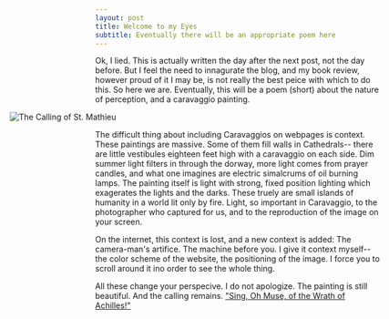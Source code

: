 ```yaml
---
layout: post
title: Welcome to my Eyes
subtitle: Eventually there will be an appropriate poem here
---
```


Ok, I lied. This is actually written the day after the next post, not the day before. But I feel the need to innagurate the blog, and my book review, however proud of it I may be, is not really the best peice with which to do this. So here we are. Eventually, this will be a poem (short) about the nature of perception, and a caravaggio painting.


<img src="http://upload.wikimedia.org/wikipedia/commons/1/10/Caravaggio_-_La_vocazione_di_San_Matteo.jpg" alt="The Calling of St. Mathieu" style = "margin-left: -150px">


The difficult thing about including Caravaggios on webpages is context. These paintings are massive. Some of them fill walls in Cathedrals-- there are little vestibules eighteen feet high with a caravaggio on each side. Dim summer light filters in through the dorway, more light comes from prayer candles, and what one imagines are electric simalcrums of oil burning lamps. The painting itself is light with strong, fixed position lighting which exagerates the lights and the darks. These truely are small islands of humanity in a world lit only by fire. Light, so important in Caravaggio, to the photographer who captured for us, and to the reproduction of the image on your screen.

On the internet, this context is lost, and a new context is added: The camera-man's artifice. The machine before you. I give it context myself-- the color scheme of the website, the positioning of the image. I force you to scroll around it ino order to see the whole thing. 

All these change your perspecive. I do not apologize. The painting is still beautiful. And the calling remains. <a href="http://www.youtube.com/watch?v=08e9k-c91E8&feature=related">"Sing, Oh Muse, of the Wrath of Achilles!"</a>

